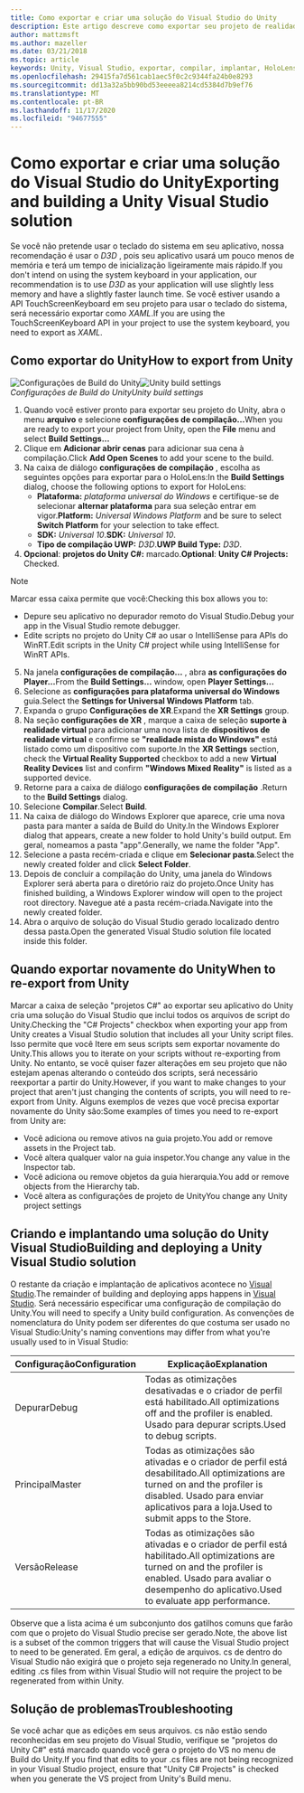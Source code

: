 ```yaml
---
title: Como exportar e criar uma solução do Visual Studio do Unity
description: Este artigo descreve como exportar seu projeto de realidade misturada do Unity para que você possa compilar e implantar no Visual Studio.
author: mattzmsft
ms.author: mazeller
ms.date: 03/21/2018
ms.topic: article
keywords: Unity, Visual Studio, exportar, compilar, implantar, HoloLens, headset de realidade misturada, headset de realidade mista do Windows, headset da realidade virtual, UWP, implantação
ms.openlocfilehash: 29415fa7d561cab1aec5f0c2c9344fa24b0e8293
ms.sourcegitcommit: dd13a32a5bb90bd53eeeea8214cd5384d7b9ef76
ms.translationtype: MT
ms.contentlocale: pt-BR
ms.lasthandoff: 11/17/2020
ms.locfileid: "94677555"
---
```

# <a name="exporting-and-building-a-unity-visual-studio-solution"></a><span data-ttu-id="b5d8a-104">Como exportar e criar uma solução do Visual Studio do Unity</span><span class="sxs-lookup"><span data-stu-id="b5d8a-104">Exporting and building a Unity Visual Studio solution</span></span>

<span data-ttu-id="b5d8a-105">Se você não pretende usar o teclado do sistema em seu aplicativo, nossa recomendação é usar o *D3D* , pois seu aplicativo usará um pouco menos de memória e terá um tempo de inicialização ligeiramente mais rápido.</span><span class="sxs-lookup"><span data-stu-id="b5d8a-105">If you don't intend on using the system keyboard in your application, our recommendation is to use *D3D* as your application will use slightly less memory and have a slightly faster launch time.</span></span> <span data-ttu-id="b5d8a-106">Se você estiver usando a API TouchScreenKeyboard em seu projeto para usar o teclado do sistema, será necessário exportar como *XAML*.</span><span class="sxs-lookup"><span data-stu-id="b5d8a-106">If you are using the TouchScreenKeyboard API in your project to use the system keyboard, you need to export as *XAML*.</span></span>

## <a name="how-to-export-from-unity"></a><span data-ttu-id="b5d8a-107">Como exportar do Unity</span><span class="sxs-lookup"><span data-stu-id="b5d8a-107">How to export from Unity</span></span>

<span data-ttu-id="b5d8a-108">![Configurações de Build do Unity](images/unitybuildsettings-300px.png)</span><span class="sxs-lookup"><span data-stu-id="b5d8a-108">![Unity build settings](images/unitybuildsettings-300px.png)</span></span><br>
<span data-ttu-id="b5d8a-109">*Configurações de Build do Unity*</span><span class="sxs-lookup"><span data-stu-id="b5d8a-109">*Unity build settings*</span></span>

1. <span data-ttu-id="b5d8a-110">Quando você estiver pronto para exportar seu projeto do Unity, abra o menu **arquivo** e selecione **configurações de compilação...**</span><span class="sxs-lookup"><span data-stu-id="b5d8a-110">When you are ready to export your project from Unity, open the **File** menu and select **Build Settings...**</span></span>
2. <span data-ttu-id="b5d8a-111">Clique em **Adicionar abrir cenas** para adicionar sua cena à compilação.</span><span class="sxs-lookup"><span data-stu-id="b5d8a-111">Click **Add Open Scenes** to add your scene to the build.</span></span>
3. <span data-ttu-id="b5d8a-112">Na caixa de diálogo **configurações de compilação** , escolha as seguintes opções para exportar para o HoloLens:</span><span class="sxs-lookup"><span data-stu-id="b5d8a-112">In the **Build Settings** dialog, choose the following options to export for HoloLens:</span></span>
   * <span data-ttu-id="b5d8a-113">**Plataforma:** *plataforma universal do Windows* e certifique-se de selecionar **alternar plataforma** para sua seleção entrar em vigor.</span><span class="sxs-lookup"><span data-stu-id="b5d8a-113">**Platform:** *Universal Windows Platform* and be sure to select **Switch Platform** for your selection to take effect.</span></span>
   * <span data-ttu-id="b5d8a-114">**SDK:** *Universal 10*.</span><span class="sxs-lookup"><span data-stu-id="b5d8a-114">**SDK:** *Universal 10*.</span></span>
   * <span data-ttu-id="b5d8a-115">**Tipo de compilação UWP:** *D3D*.</span><span class="sxs-lookup"><span data-stu-id="b5d8a-115">**UWP Build Type:** *D3D*.</span></span>
4. <span data-ttu-id="b5d8a-116">**Opcional**: **projetos do Unity C#:** marcado.</span><span class="sxs-lookup"><span data-stu-id="b5d8a-116">**Optional**: **Unity C# Projects:** Checked.</span></span>

>[!NOTE]
><span data-ttu-id="b5d8a-117">Marcar essa caixa permite que você:</span><span class="sxs-lookup"><span data-stu-id="b5d8a-117">Checking this box allows you to:</span></span>
>* <span data-ttu-id="b5d8a-118">Depure seu aplicativo no depurador remoto do Visual Studio.</span><span class="sxs-lookup"><span data-stu-id="b5d8a-118">Debug your app in the Visual Studio remote debugger.</span></span>
>* <span data-ttu-id="b5d8a-119">Edite scripts no projeto do Unity C# ao usar o IntelliSense para APIs do WinRT.</span><span class="sxs-lookup"><span data-stu-id="b5d8a-119">Edit scripts in the Unity C# project while using IntelliSense for WinRT APIs.</span></span>

5. <span data-ttu-id="b5d8a-120">Na janela **configurações de compilação...** , abra **as configurações do Player...**</span><span class="sxs-lookup"><span data-stu-id="b5d8a-120">From the **Build Settings...** window, open **Player Settings...**</span></span>
6. <span data-ttu-id="b5d8a-121">Selecione as **configurações para plataforma universal do Windows** guia.</span><span class="sxs-lookup"><span data-stu-id="b5d8a-121">Select the **Settings for Universal Windows Platform** tab.</span></span>
7. <span data-ttu-id="b5d8a-122">Expanda o grupo **Configurações de XR**.</span><span class="sxs-lookup"><span data-stu-id="b5d8a-122">Expand the **XR Settings** group.</span></span>
8. <span data-ttu-id="b5d8a-123">Na seção **configurações de XR** , marque a caixa de seleção **suporte à realidade virtual** para adicionar uma nova lista de **dispositivos de realidade virtual** e confirme se **"realidade mista do Windows"** está listado como um dispositivo com suporte.</span><span class="sxs-lookup"><span data-stu-id="b5d8a-123">In the **XR Settings** section, check the **Virtual Reality Supported** checkbox to add a new **Virtual Reality Devices** list and confirm **"Windows Mixed Reality"** is listed as a supported device.</span></span>
9. <span data-ttu-id="b5d8a-124">Retorne para a caixa de diálogo **configurações de compilação** .</span><span class="sxs-lookup"><span data-stu-id="b5d8a-124">Return to the **Build Settings** dialog.</span></span>
10. <span data-ttu-id="b5d8a-125">Selecione **Compilar**.</span><span class="sxs-lookup"><span data-stu-id="b5d8a-125">Select **Build**.</span></span>
11. <span data-ttu-id="b5d8a-126">Na caixa de diálogo do Windows Explorer que aparece, crie uma nova pasta para manter a saída de Build do Unity.</span><span class="sxs-lookup"><span data-stu-id="b5d8a-126">In the Windows Explorer dialog that appears, create a new folder to hold Unity's build output.</span></span> <span data-ttu-id="b5d8a-127">Em geral, nomeamos a pasta "app".</span><span class="sxs-lookup"><span data-stu-id="b5d8a-127">Generally, we name the folder "App".</span></span>
12. <span data-ttu-id="b5d8a-128">Selecione a pasta recém-criada e clique em **Selecionar pasta**.</span><span class="sxs-lookup"><span data-stu-id="b5d8a-128">Select the newly created folder and click **Select Folder**.</span></span>
13. <span data-ttu-id="b5d8a-129">Depois de concluir a compilação do Unity, uma janela do Windows Explorer será aberta para o diretório raiz do projeto.</span><span class="sxs-lookup"><span data-stu-id="b5d8a-129">Once Unity has finished building, a Windows Explorer window will open to the project root directory.</span></span> <span data-ttu-id="b5d8a-130">Navegue até a pasta recém-criada.</span><span class="sxs-lookup"><span data-stu-id="b5d8a-130">Navigate into the newly created folder.</span></span>
14. <span data-ttu-id="b5d8a-131">Abra o arquivo de solução do Visual Studio gerado localizado dentro dessa pasta.</span><span class="sxs-lookup"><span data-stu-id="b5d8a-131">Open the generated Visual Studio solution file located inside this folder.</span></span>

## <a name="when-to-re-export-from-unity"></a><span data-ttu-id="b5d8a-132">Quando exportar novamente do Unity</span><span class="sxs-lookup"><span data-stu-id="b5d8a-132">When to re-export from Unity</span></span>

<span data-ttu-id="b5d8a-133">Marcar a caixa de seleção "projetos C#" ao exportar seu aplicativo do Unity cria uma solução do Visual Studio que inclui todos os arquivos de script do Unity.</span><span class="sxs-lookup"><span data-stu-id="b5d8a-133">Checking the "C# Projects" checkbox when exporting your app from Unity creates a Visual Studio solution that includes all your Unity script files.</span></span> <span data-ttu-id="b5d8a-134">Isso permite que você Itere em seus scripts sem exportar novamente do Unity.</span><span class="sxs-lookup"><span data-stu-id="b5d8a-134">This allows you to iterate on your scripts without re-exporting from Unity.</span></span> <span data-ttu-id="b5d8a-135">No entanto, se você quiser fazer alterações em seu projeto que não estejam apenas alterando o conteúdo dos scripts, será necessário reexportar a partir do Unity.</span><span class="sxs-lookup"><span data-stu-id="b5d8a-135">However, if you want to make changes to your project that aren't just changing the contents of scripts, you will need to re-export from Unity.</span></span> <span data-ttu-id="b5d8a-136">Alguns exemplos de vezes que você precisa exportar novamente do Unity são:</span><span class="sxs-lookup"><span data-stu-id="b5d8a-136">Some examples of times you need to re-export from Unity are:</span></span>
* <span data-ttu-id="b5d8a-137">Você adiciona ou remove ativos na guia projeto.</span><span class="sxs-lookup"><span data-stu-id="b5d8a-137">You add or remove assets in the Project tab.</span></span>
* <span data-ttu-id="b5d8a-138">Você altera qualquer valor na guia inspetor.</span><span class="sxs-lookup"><span data-stu-id="b5d8a-138">You change any value in the Inspector tab.</span></span>
* <span data-ttu-id="b5d8a-139">Você adiciona ou remove objetos da guia hierarquia.</span><span class="sxs-lookup"><span data-stu-id="b5d8a-139">You add or remove objects from the Hierarchy tab.</span></span>
* <span data-ttu-id="b5d8a-140">Você altera as configurações de projeto de Unity</span><span class="sxs-lookup"><span data-stu-id="b5d8a-140">You change any Unity project settings</span></span>

## <a name="building-and-deploying-a-unity-visual-studio-solution"></a><span data-ttu-id="b5d8a-141">Criando e implantando uma solução do Unity Visual Studio</span><span class="sxs-lookup"><span data-stu-id="b5d8a-141">Building and deploying a Unity Visual Studio solution</span></span>

<span data-ttu-id="b5d8a-142">O restante da criação e implantação de aplicativos acontece no [Visual Studio](../platform-capabilities-and-apis/using-visual-studio.md).</span><span class="sxs-lookup"><span data-stu-id="b5d8a-142">The remainder of building and deploying apps happens in [Visual Studio](../platform-capabilities-and-apis/using-visual-studio.md).</span></span> <span data-ttu-id="b5d8a-143">Será necessário especificar uma configuração de compilação do Unity.</span><span class="sxs-lookup"><span data-stu-id="b5d8a-143">You will need to specify a Unity build configuration.</span></span> <span data-ttu-id="b5d8a-144">As convenções de nomenclatura do Unity podem ser diferentes do que costuma ser usado no Visual Studio:</span><span class="sxs-lookup"><span data-stu-id="b5d8a-144">Unity's naming conventions may differ from what you're usually used to in Visual Studio:</span></span>

|  <span data-ttu-id="b5d8a-145">Configuração</span><span class="sxs-lookup"><span data-stu-id="b5d8a-145">Configuration</span></span>  |  <span data-ttu-id="b5d8a-146">Explicação</span><span class="sxs-lookup"><span data-stu-id="b5d8a-146">Explanation</span></span> | 
|----------|----------|
|  <span data-ttu-id="b5d8a-147">Depurar</span><span class="sxs-lookup"><span data-stu-id="b5d8a-147">Debug</span></span>  |  <span data-ttu-id="b5d8a-148">Todas as otimizações desativadas e o criador de perfil está habilitado.</span><span class="sxs-lookup"><span data-stu-id="b5d8a-148">All optimizations off and the profiler is enabled.</span></span> <span data-ttu-id="b5d8a-149">Usado para depurar scripts.</span><span class="sxs-lookup"><span data-stu-id="b5d8a-149">Used to debug scripts.</span></span> | 
|  <span data-ttu-id="b5d8a-150">Principal</span><span class="sxs-lookup"><span data-stu-id="b5d8a-150">Master</span></span>  |  <span data-ttu-id="b5d8a-151">Todas as otimizações são ativadas e o criador de perfil está desabilitado.</span><span class="sxs-lookup"><span data-stu-id="b5d8a-151">All optimizations are turned on and the profiler is disabled.</span></span> <span data-ttu-id="b5d8a-152">Usado para enviar aplicativos para a loja.</span><span class="sxs-lookup"><span data-stu-id="b5d8a-152">Used to submit apps to the Store.</span></span> | 
|  <span data-ttu-id="b5d8a-153">Versão</span><span class="sxs-lookup"><span data-stu-id="b5d8a-153">Release</span></span>  |  <span data-ttu-id="b5d8a-154">Todas as otimizações são ativadas e o criador de perfil está habilitado.</span><span class="sxs-lookup"><span data-stu-id="b5d8a-154">All optimizations are turned on and the profiler is enabled.</span></span> <span data-ttu-id="b5d8a-155">Usado para avaliar o desempenho do aplicativo.</span><span class="sxs-lookup"><span data-stu-id="b5d8a-155">Used to evaluate app performance.</span></span> | 

<span data-ttu-id="b5d8a-156">Observe que a lista acima é um subconjunto dos gatilhos comuns que farão com que o projeto do Visual Studio precise ser gerado.</span><span class="sxs-lookup"><span data-stu-id="b5d8a-156">Note, the above list is a subset of the common triggers that will cause the Visual Studio project to need to be generated.</span></span> <span data-ttu-id="b5d8a-157">Em geral, a edição de arquivos. cs de dentro do Visual Studio não exigirá que o projeto seja regenerado no Unity.</span><span class="sxs-lookup"><span data-stu-id="b5d8a-157">In general, editing .cs files from within Visual Studio will not require the project to be regenerated from within Unity.</span></span>

## <a name="troubleshooting"></a><span data-ttu-id="b5d8a-158">Solução de problemas</span><span class="sxs-lookup"><span data-stu-id="b5d8a-158">Troubleshooting</span></span>

<span data-ttu-id="b5d8a-159">Se você achar que as edições em seus arquivos. cs não estão sendo reconhecidas em seu projeto do Visual Studio, verifique se "projetos do Unity C#" está marcado quando você gera o projeto do VS no menu de Build do Unity.</span><span class="sxs-lookup"><span data-stu-id="b5d8a-159">If you find that edits to your .cs files are not being recognized in your Visual Studio project, ensure that "Unity C# Projects" is checked when you generate the VS project from Unity's Build menu.</span></span>
